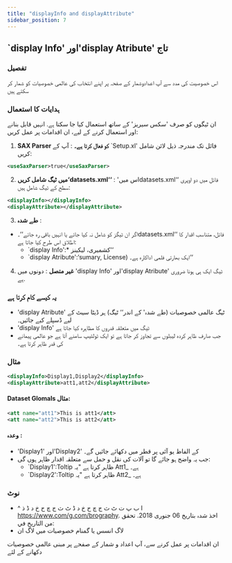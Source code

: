 ```yaml
---
title: "displayInfo and displayAttribute"
sidebar_position: 7
---
```

## `display Info' اور'display Atribute' تاج

### تفصیل
اس خصوصیت کی مدد سے آپ اعدادوشمار کے صفحہ پر اپنے انتخاب کی عالمی خصوصیات کو شمار کر سکتے ہیں

### ہدایات کا استعمال
ان ٹیگوں کو صرف 'سکس سیریز' کے ساتھ استعمال کیا جا سکتا ہے. انہیں قابل بنانے اور استعمال کرنے کے لیے، ان اقدامات پر عمل کریں:

1.  **SAX Parser کو فعال کرتا ہے۔** :
آپ کے `Setup.xl' فائل تک مندرجہ ذیل لائن شامل کریں:
   ```xml
   <useSaxParser>true</useSaxParser>
   ```

2.  **میں ٹیگ شامل کریں‘datasets.xml‘‘** :
'اس میںdatasets.xml‘‘ فائل میں دو اوپری سطح کے ٹیگ شامل ہیں:
   ```xml
   <displayInfo></displayInfo>
   <displayAttribute></displayAttribute>
   ```

3.  **طے شدہ** :
   - اگر ان ٹیگز کو شامل نہ کیا جائے یا انہیں باقی رہ جائے‘‘۔datasets.xml‘‘ فائل، متناسب اقدار کا اطلاق اس طرح کیا جاتا ہے:
     - `display Info':* کشمیری، لیکینز‘‘
     - `display Atribute':‘sumary, License) ایک بھارتی فلمی اداکارہ ہے۔‘‘

4.  **غیر متصل** :
دونوں میں 'display Info' اور'display Atribute' ٹیگ ایک ہی ہونا ضروری ہے.

### یہ کیسے کام کرتا ہے
- 'display Atribute' ٹیگ عالمی خصوصیات (طے شدہ' کے اندر<addAttributes>‘‘ ٹیگ) ہر ڈیٹا سیٹ کے لیے ڈسپلے کیے جائیں۔
- 'display Info' ٹیگ میں متعلقہ قدروں کا مظاہرہ کیا جاتا ہے
- جب صارف ظاہر کردہ لیبلوں سے تجاوز کر جاتا ہے تو ایک ٹولٹیپ سامنے آتا ہے جو عالمی پیمانے کی قدر ظاہر کرتا ہے۔

### مثال
```xml
<displayInfo>Display1,Display2</displayInfo>
<displayAttribute>att1,att2</displayAttribute>
```

#### Dataset Glomals مثال:
```xml
<att name="att1">This is att1</att>
<att name="att2">This is att2</att>
```

#### وعدہ :
- 'Display1' اور'Display2' کے الفاظ یو آئی پر قطر میں دکھائے جائیں گے۔
- جب یہ واضح ہو جائے گا تو آلات کی نقل و حمل سے متعلقہ اقدار ظاہر ہوں گی:
  - `Display1':Toltip ظاہر کرتا ہے "یہ Att1_ ہے۔
  - `Display2':Toltip ظاہر کرتا ہے "یہ Att2_ ہے۔

### نوٹ
- ^ ا ب پ ت ٹ ث ج چ ح خ د ڈ ٹ ث ج چ ح خ د ڈ ذ https://www.com/g.com/brography. اخذ شدہ بتاریخ 06 جنوری 2018. تحقق من التاريخ في:
- لاگ انسس یا گمنام خصوصیات میں لاگ ان

ان اقدامات پر عمل کرنے سے، آپ اعداد و شمار کے صفحے پر مبنی عالمی خصوصیات دکھانے کے لئے
